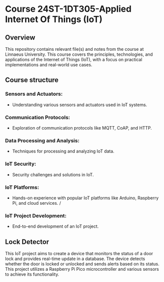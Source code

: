 # Course 24ST-1DT305-Applied Internet Of Things (IoT)

## Overview

This repository contains relevant file(s) and notes from the course at Linnaeus University. 
This course covers the principles, technologies, and applications of the Internet of Things (IoT),
with a focus on practical implementations and real-world use cases.

## Course structure
### Sensors and Actuators: 
* Understanding various sensors and actuators used in IoT systems.
### Communication Protocols: 
* Exploration of communication protocols like MQTT, CoAP, and HTTP.
### Data Processing and Analysis: 
* Techniques for processing and analyzing IoT data.
### IoT Security: 
* Security challenges and solutions in IoT.
### IoT Platforms: 
* Hands-on experience with popular IoT platforms like Arduino, Raspberry Pi, and cloud services. /
### IoT Project Development: 
* End-to-end development of an IoT project.

## Lock Detector
This IoT project aims to create a device that monitors the status of a door lock and provides real-time update in a database. The device detects whether the door is locked or unlocked and sends alerts based on its status. This project utilizes a Raspberry Pi Pico microcontroller and various sensors to achieve its functionality. 
